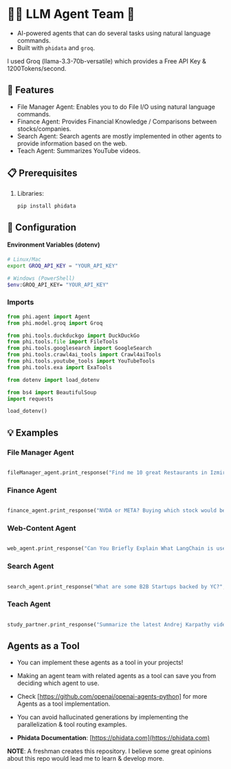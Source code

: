 # 🤖🔧 LLM Agent Team 🚀 

- AI-powered agents that can do several tasks using natural language commands.
- Built with `phidata` and `groq`.

I used Groq (llama-3.3-70b-versatile) which provides a Free API Key & 1200Tokens/second.

## 🚀 Features

- File Manager Agent: Enables you to do File I/O using natural language commands.
- Finance Agent: Provides Financial Knowledge / Comparisons between stocks/companies.
- Search Agent: Search agents are mostly implemented in other agents to provide information based on the web.
- Teach Agent: Summarizes YouTube videos.


## 📋 Prerequisites

1. Libraries:
   ```bash
   pip install phidata
   ```

## 🔐 Configuration

#### Environment Variables (dotenv)

```bash
# Linux/Mac
export GROQ_API_KEY = "YOUR_API_KEY"

# Windows (PowerShell)
$env:GROQ_API_KEY= "YOUR_API_KEY"
```
### Imports

```python
from phi.agent import Agent
from phi.model.groq import Groq

from phi.tools.duckduckgo import DuckDuckGo
from phi.tools.file import FileTools
from phi.tools.googlesearch import GoogleSearch
from phi.tools.crawl4ai_tools import Crawl4aiTools
from phi.tools.youtube_tools import YouTubeTools
from phi.tools.exa import ExaTools

from dotenv import load_dotenv

from bs4 import BeautifulSoup
import requests

load_dotenv()

```
## 💡 Examples

### File Manager Agent
```python

fileManager_agent.print_response("Find me 10 great Restaurants in Izmir and save them in a related named file", stream=True)

```

### Finance Agent
```python

finance_agent.print_response("NVDA or META? Buying which stock would be a better idea based on the news?", stream=True)

```

### Web-Content Agent
```python

web_agent.print_response("Can You Briefly Explain What LangChain is used for?", stream=True)

```

### Search Agent
```python

search_agent.print_response("What are some B2B Startups backed by YC?", stream=True)

```

### Teach Agent
```python

study_partner.print_response("Summarize the latest Andrej Karpathy video on YouTube", stream=True)

```

## Agents as a Tool

- You can implement these agents as a tool in your projects!
- Making an agent team with related agents as a tool can save you from deciding which agent to use.
- Check [https://github.com/openai/openai-agents-python] for more Agents as a tool implementation.
- You can avoid hallucinated generations by implementing the parallelization & tool routing examples.

- **Phidata Documentation**: [https://phidata.com](https://phidata.com)

**NOTE**: A freshman creates this repository. I believe some great opinions about this repo would lead me to learn & develop more.
```

